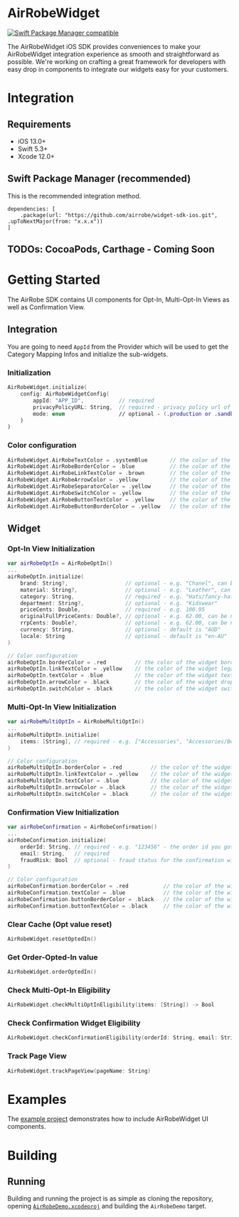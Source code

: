 # AirRobeWidget

[![Swift Package Manager compatible](https://img.shields.io/badge/Swift%20Package%20Manager-compatible-brightgreen.svg)](https://github.com/apple/swift-package-manager)

The AirRobeWidget iOS SDK provides conveniences to make your AirRobeWidget integration experience as smooth and straightforward as possible. We're working on crafting a great framework for developers with easy drop in components to integrate our widgets easy for your customers.

# Integration

## Requirements

- iOS 13.0+
- Swift 5.3+
- Xcode 12.0+


## Swift Package Manager (recommended)

This is the recommended integration method.

```
dependencies: [
    .package(url: "https://github.com/airrobe/widget-sdk-ios.git", .upToNextMajor(from: "x.x.x"))
]
```

## TODOs: CocoaPods, Carthage - Coming Soon

# Getting Started

The AirRobe SDK contains UI components for Opt-In, Multi-Opt-In Views as well as Confirmation View.


## Integration

You are going to need `AppId` from the Provider which will be used to get the Category Mapping Infos and initialize the sub-widgets.

### Initialization

```swift
AirRobeWidget.initialize(
    config: AirRobeWidgetConfig(
        appId: "APP_ID",           // required
        privacyPolicyURL: String,  // required - privacy policy url of The Iconic
        mode: enum                 // optional - (.production or .sandbox), default value is .production
    )
)
```

### Color configuration
```swift
AirRobeWidget.AirRobeTextColor = .systemBlue       // the color of the widget text. default value is "#232323"
AirRobeWidget.AirRobeBorderColor = .blue           // the color of the widget border. default value is "#DFDFDF"
AirRobeWidget.AirRobeLinkTextColor = .brown        // the color of the widget legal copy text. default value is "#696969"
AirRobeWidget.AirRobeArrowColor = .yellow          // the color of the widget drop down arrow icon. default value is "#42ABC8"
AirRobeWidget.AirRobeSeparatorColor = .yellow      // the color of the learn more popup view separators. default value is "#DFDFDF"
AirRobeWidget.AirRobeSwitchColor = .yellow         // the color of the widget switch ON color. default value is "#42ABC8"
AirRobeWidget.AirRobeButtonTextColor = .yellow     // the color of the widget activate button text. default value is "#232323"
AirRobeWidget.AirRobeButtonBorderColor = .yellow   // the color of the widget activate button border. default value is "#232323"
```

## Widget

### Opt-In View Initialization

```swift
var airRobeOptIn = AirRobeOptIn()
...
airRobeOptIn.initialize(
    brand: String?,                  // optional - e.g. "Chanel", can be nil
    material: String?,               // optional - e.g. "Leather", can be nil
    category: String,                // required - e.g. "Hats/fancy-hats"
    department: String?,             // optional - e.g. "Kidswear"
    priceCents: Double,              // required - e.g. 100.95
    originalFullPriceCents: Double?, // optional - e.g. 62.00, can be nil
    rrpCents: Double?,               // optional - e.g. 62.00, can be nil
    currency: String,                // optional - default is "AUD"
    locale: String                   // optional - default is "en-AU"
)

// Color configuration
airRobeOptIn.borderColor = .red         // the color of the widget border. default value is "#DFDFDF"
airRobeOptIn.linkTextColor = .yellow    // the color of the widget legal copy text. default value is "#696969"
airRobeOptIn.textColor = .blue          // the color of the widget text. default value is "#232323"
airRobeOptIn.arrowColor = .black        // the color of the widget drop down arrow icon. default value is "#42ABC8"
airRobeOptIn.switchColor = .black       // the color of the widget switch ON color. default value is "#42ABC8"
```


### Multi-Opt-In View Initialization

```swift
var airRobeMultiOptIn = AirRobeMultiOptIn()
...
airRobeMultiOptIn.initialize(
    items: [String], // required - e.g. ["Accessories", "Accessories/Beauty", "Accessories/Bags/Leather bags/Weekender/Handbags", "Accessories/Bags/Clutches/Bum Bags"]
)

// Color configuration
airRobeMultiOptIn.borderColor = .red         // the color of the widget border. default value is "#DFDFDF"
airRobeMultiOptIn.linkTextColor = .yellow    // the color of the widget legal copy text. default value is "#696969"
airRobeMultiOptIn.textColor = .blue          // the color of the widget text. default value is "#232323"
airRobeMultiOptIn.arrowColor = .black        // the color of the widget drop down arrow icon. default value is "#42ABC8"
airRobeMultiOptIn.switchColor = .black       // the color of the widget switch ON color. default value is "#42ABC8"
```


### Confirmation View Initialization

```swift
var airRobeConfirmation = AirRobeConfirmation()
...
airRobeConfirmation.initialize(
    orderId: String, // required - e.g. "123456" - the order id you got from the checkout.
    email: String,   // required
    fraudRisk: Bool  // optional - fraud status for the confirmation widget, default value is false.
)

// Color configuration
airRobeConfirmation.borderColor = .red           // the color of the widget border. default value is "#DFDFDF"
airRobeConfirmation.textColor = .blue            // the color of the widget text. default value is "#232323"
airRobeConfirmation.buttonBorderColor = .black   // the color of the widget activate button border. default value is "#232323"
airRobeConfirmation.buttonTextColor = .black     // the color of the widget activate button text. default value is "#232323"
```


### Clear Cache (Opt value reset)

```swift
AirRobeWidget.resetOptedIn()
```

### Get Order-Opted-In value

```swift
AirRobeWidget.orderOptedIn()
```

### Check Multi-Opt-In Eligibility

```swift
AirRobeWidget.checkMultiOptInEligibility(items: [String]) -> Bool
```

### Check Confirmation Widget Eligibility

```swift
AirRobeWidget.checkConfirmationEligibility(orderId: String, email: String, fraudRisk: Bool) -> Bool
```

### Track Page View

```swift
AirRobeWidget.trackPageView(pageName: String)
```

# Examples

The [example project][example] demonstrates how to include AirRobeWidget UI components.

# Building

## Running

Building and running the project is as simple as cloning the repository, opening [`AirRobeDemo.xcodeproj`][airrobedemo-workspace] and building the `AirRobeDemo` target.

[example]: https://github.com/airrobe/widget-sdk-ios/tree/master/AirRobeDemo
[airrobedemo-workspace]: AirRobeDemo/AirRobeDemo.xcodeproj

